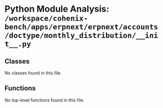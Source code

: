 # Python Module Analysis: `/workspace/cohenix-bench/apps/erpnext/erpnext/accounts/doctype/monthly_distribution/__init__.py`

## Classes

No classes found in this file.


## Functions

No top-level functions found in this file.
